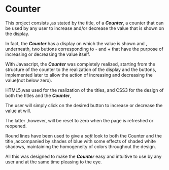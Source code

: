 # Counter
This project consists ,as stated by the title, of a ***Counter***, a counter that can be used by any user to increase and/or decrease the value that is shown on the display.

In fact, the ***Counter*** has a display on which the value is shown and , underneath, two buttons corresponding to - and + that have the purpose of increasing or decreasing the value itself.

With Javascript, the  ***Counter*** was completely realized, starting from the structure of the counter to the realization of the display and the buttons, implemented later to allow the action of increasing and decreasing the value(not below zero).

HTML5,was used for the realization of the titles, and CSS3 for the design of both the titles and the  ***Counter***,

The user will simply click on the desired button to increase or decrease the value at will.

The latter ,however, will be reset to zero when the page is refreshed or reopened.

Round lines have been used to give a *soft* look to both the Counter and the title ,accompanied by shades of blue with some effects of shaded white shadows, maintaining the homogeneity of colors throughout the design.

All this was designed to make the  ***Counter*** easy and intuitive to use by any user and at the same time pleasing to the eye.
